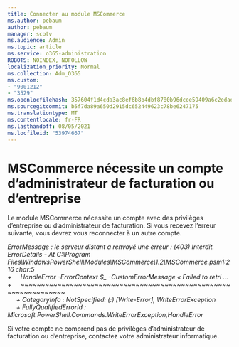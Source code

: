 ```yaml
---
title: Connecter au module MSCommerce
ms.author: pebaum
author: pebaum
manager: scotv
ms.audience: Admin
ms.topic: article
ms.service: o365-administration
ROBOTS: NOINDEX, NOFOLLOW
localization_priority: Normal
ms.collection: Adm_O365
ms.custom:
- "9001212"
- "3529"
ms.openlocfilehash: 357604f1d4cda3ac8ef6b8b4dbf8780b96dcee59409a6c2edad4a84d6adda62a
ms.sourcegitcommit: b5f7da89a650d2915dc652449623c78be6247175
ms.translationtype: MT
ms.contentlocale: fr-FR
ms.lasthandoff: 08/05/2021
ms.locfileid: "53974667"
---
```

# <a name="mscommerce-requires-a-company-or-billing-administrator-account"></a>MSCommerce nécessite un compte d’administrateur de facturation ou d’entreprise

Le module MSCommerce nécessite un compte avec des privilèges d’entreprise ou d’administrateur de facturation. Si vous recevez l’erreur suivante, vous devrez vous reconnecter à un autre compte.

*ErrorMessage : le serveur distant a renvoyé une erreur : (403) Interdit. ErrorDetails - At C:\Program Files\WindowsPowerShell\Modules\MSCommerce\1.2\MSCommerce.psm1:216 char:5*<br>
*+&nbsp;&nbsp;&nbsp;&nbsp;&nbsp;HandleError -ErrorContext $_ -CustomErrorMessage « Failed to retri ...*<br>
\+&nbsp;&nbsp;&nbsp;&nbsp;&nbsp;~~~~~~~~~~~~~~~~~~~~~~~~~~~~~~~~~~~~~~~~~~~~~~~~~~~~~~~~~~~~~~~~~<br>
&nbsp;&nbsp;&nbsp;&nbsp;&nbsp;*+ CategoryInfo : NotSpecified: (:) [Write-Error], WriteErrorException*<br>
&nbsp;&nbsp;&nbsp;&nbsp;&nbsp;*+ FullyQualifiedErrorId : Microsoft.PowerShell.Commands.WriteErrorException,HandleError*

Si votre compte ne comprend pas de privilèges d’administrateur de facturation ou d’entreprise, contactez votre administrateur informatique.
